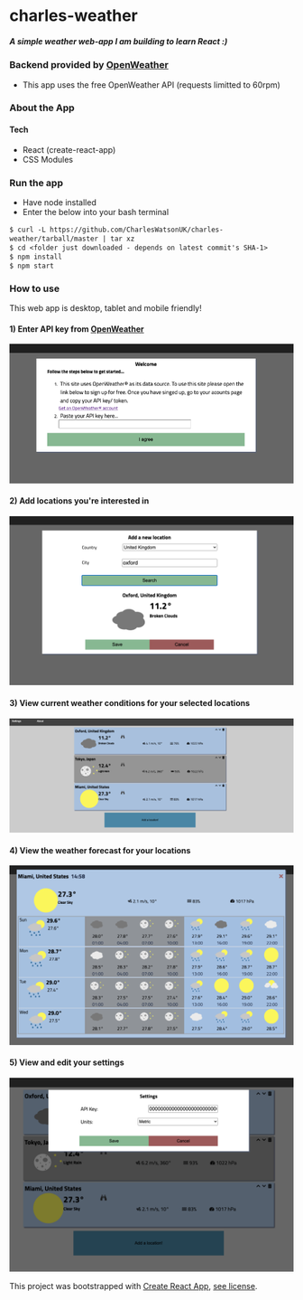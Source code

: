 # charles-weather
##### A simple weather web-app I am building to learn React :)
### Backend provided by [OpenWeather](https://openweathermap.org/)
* This app uses the free OpenWeather API (requests limitted to 60rpm)

### About the App

#### Tech
* React (create-react-app)
* CSS Modules

### Run the app
* Have node installed
* Enter the below into your bash terminal
```
$ curl -L https://github.com/CharlesWatsonUK/charles-weather/tarball/master | tar xz
$ cd <folder just downloaded - depends on latest commit's SHA-1>
$ npm install
$ npm start
```

### How to use
This web app is desktop, tablet and mobile friendly!
#### 1) Enter API key from [OpenWeather](https://openweathermap.org/)
![Set api key.](https://github.com/CharlesWatsonUK/charles-weather/blob/master/images/enter_api_key.png)

#### 2) Add locations you're interested in
![Set api key.](https://github.com/CharlesWatsonUK/charles-weather/blob/master/images/add_location.png)

#### 3) View current weather conditions for your selected locations
![Set api key.](https://github.com/CharlesWatsonUK/charles-weather/blob/master/images/weather_locations.png)

#### 4) View the weather forecast for your locations
![Set api key.](https://github.com/CharlesWatsonUK/charles-weather/blob/master/images/forecast.png)

#### 5) View and edit your settings
![Set api key.](https://github.com/CharlesWatsonUK/charles-weather/blob/master/images/settings.png)


This project was bootstrapped with [Create React App](https://github.com/facebook/create-react-app), [see license](https://github.com/facebook/create-react-app/blob/master/LICENSE).
